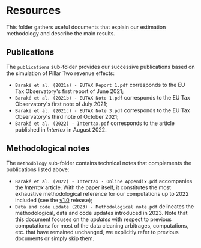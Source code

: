 # Resources

This folder gathers useful documents that explain our estimation methodology and describe the main results.

## Publications

The `publications` sub-folder provides our successive publications based on the simulation of Pillar Two revenue effects:

- `Baraké et al. (2021a) - EUTAX Report 1.pdf` corresponds to the EU Tax Observatory's first report of June 2021;
- `Baraké et al. (2021b) - EUTAX Note 1.pdf` corresponds to the EU Tax Observatory's first note of July 2021;
- `Baraké et al. (2021c) - EUTAX Note 3.pdf` corresponds to the EU Tax Observatory's third note of October 2021;
- `Baraké et al. (2022) - Intertax.pdf` corresponds to the article published in *Intertax* in August 2022.

## Methodological notes

The `methodology` sub-folder contains technical notes that complements the publications listed above:

- `Baraké et al. (2022) - Intertax - Online Appendix.pdf` accompanies the *Intertax* article. With the paper itself, it constitutes the most exhaustive methodological reference for our computations up to 2022 included (see the [v1.0](https://github.com/eutaxobservatory/tax-deficit-simulator/tree/v1.0) release);
- `Data and code update (2023) - Methodological note.pdf` delineates the methodological, data and code updates introduced in 2023. Note that this document focuses on the *updates* with respect to previous computations: for most of the data cleaning arbitrages, computations, etc. that have remained unchanged, we explicitly refer to previous documents or simply skip them.

